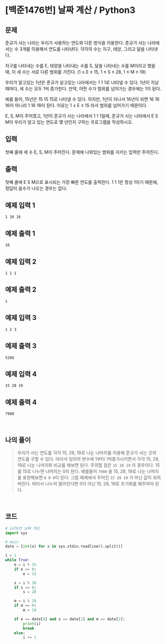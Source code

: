 # [백준1476번] 날짜 계산 / Python3

## 문제

준규가 사는 나라는 우리가 사용하는 연도와 다른 방식을 이용한다. 준규가 사는 나라에서는 수 3개를 이용해서 연도를 나타낸다. 각각의 수는 지구, 태양, 그리고 달을 나타낸다.

지구를 나타내는 수를 E, 태양을 나타내는 수를 S, 달을 나타내는 수를 M이라고 했을 때, 이 세 수는 서로 다른 범위를 가진다. (1 ≤ E ≤ 15, 1 ≤ S ≤ 28, 1 ≤ M ≤ 19)

우리가 알고있는 1년은 준규가 살고있는 나라에서는 1 1 1로 나타낼 수 있다. 1년이 지날 때마다, 세 수는 모두 1씩 증가한다. 만약, 어떤 수가 범위를 넘어가는 경우에는 1이 된다.

예를 들어, 15년은 15 15 15로 나타낼 수 있다. 하지만, 1년이 지나서 16년이 되면 16 16 16이 아니라 1 16 16이 된다. 이유는 1 ≤ E ≤ 15 라서 범위를 넘어가기 때문이다.

E, S, M이 주어졌고, 1년이 준규가 사는 나라에서 1 1 1일때, 준규가 사는 나라에서 E S M이 우리가 알고 있는 연도로 몇 년인지 구하는 프로그램을 작성하시오.

## 입력

첫째 줄에 세 수 E, S, M이 주어진다. 문제에 나와있는 범위를 지키는 입력만 주어진다.

## 출력

첫째 줄에 E S M으로 표시되는 가장 빠른 연도를 출력한다. 1 1 1은 항상 1이기 때문에, 정답이 음수가 나오는 경우는 없다.

## 예제 입력 1 

```
1 16 16
```

## 예제 출력 1 

```
16
```

## 예제 입력 2 

```
1 1 1
```

## 예제 출력 2 

```
1
```

## 예제 입력 3 

```
1 2 3
```

## 예제 출력 3 

```
5266
```

## 예제 입력 4 

```
15 28 19
```

## 예제 출력 4 

```
7980
```

<br>

## 나의 풀이

> 우리가 사는 연도를 각각 15, 28, 19로 나눈 나머지를 이용해 준규가 사는 곳의 연도를 구할 수 있다. 따라서 임의의 변수에 1부터 1씩증가시키면서 각각 15, 28, 19로 나눈 나머지와 비교를 해보면 된다. 주의할 점은 `15 28 19` 의 경우이다. 15를 15로 나누면 나머지는 0이 된다. 예를들어 `7980` 을 15, 28, 19로 나눈 나머지를 표현해보면 `0 0 0`이 된다. 그럼 예제에서 주어진 `15 28 19` 가  아닌 값이 되어버린다. 따라서 나누어 떨어진다면 0이 아닌 15, 28, 19로 초기화를 해주어야 된다.

<br>

## 코드

```python
# 1476번 날짜 계산
import sys

# main
date = [int(x) for x in sys.stdin.readline().split()]

i = 1
while True:
    e = i % 15
    if e == 0:
        e = 15

    s = i % 28
    if s == 0:
        s = 28

    m = i % 19
    if m == 0:
        m = 19

    if e == date[0] and s == date[1] and m == date[2]:
        print(i)
        break
    else:
        i += 1
        
```

